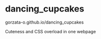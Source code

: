 # dancing_cupcakes


gorzata-o.github.io/dancing_cupcakes

Cuteness and CSS overload in one webpage

